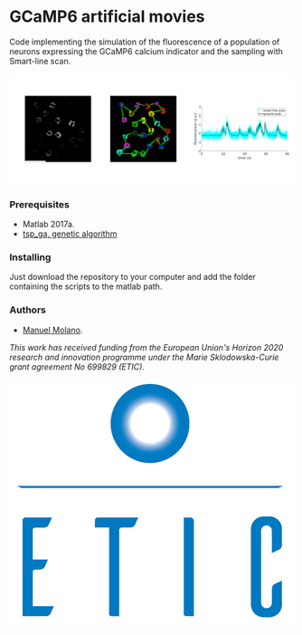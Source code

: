 # GCaMP6 artificial movies

Code implementing the simulation of the fluorescence of a population of neurons expressing the GCaMP6 calcium indicator and the sampling with Smart-line scan.

![](figs/summary_figure.png)

### Prerequisites

* Matlab 2017a.
* [tsp_ga, genetic algorithm](https://it.mathworks.com/matlabcentral/fileexchange/13680-traveling-salesman-problem-genetic-algorithm)



### Installing

Just download the repository to your computer and add the folder containing the scripts to the matlab path.





### Authors
* [Manuel Molano](https://github.com/manuelmolano).


*This work has received funding from the European Union's Horizon 2020 research and innovation programme under the Marie Sklodowska-Curie grant agreement No 699829 (ETIC).*

![alt tag](figs/LOGO.png)


